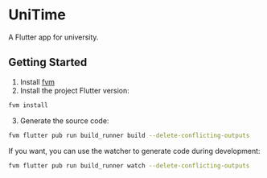 # UniTime

A Flutter app for university.

## Getting Started

1. Install [fvm](https://github.com/leoafarias/fvm)
2. Install the project Flutter version:
```bash 
fvm install
```

3. Generate the source code:
```bash
fvm flutter pub run build_runner build --delete-conflicting-outputs
```
If you want, you can use the watcher to generate code during development:
```bash
fvm flutter pub run build_runner watch --delete-conflicting-outputs
```
